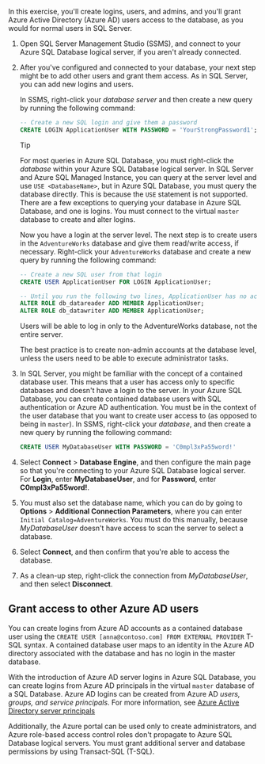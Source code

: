 In this exercise, you'll create logins, users, and admins, and you'll grant Azure Active Directory (Azure AD) users access to the database, as you would for normal users in SQL Server.

1. Open SQL Server Management Studio (SSMS), and connect to your Azure SQL Database logical server, if you aren't already connected.

1. After you've configured and connected to your database, your next step might be to add other users and grant them access. As in SQL Server, you can add new logins and users.

    In SSMS, right-click your *database server* and then create a new query by running the following command:

    ```sql
    -- Create a new SQL login and give them a password
    CREATE LOGIN ApplicationUser WITH PASSWORD = 'YourStrongPassword1';
    ```

    > [!TIP]
    > For most queries in Azure SQL Database, you must right-click the *database* within your Azure SQL Database logical server. In SQL Server and Azure SQL Managed Instance, you can query at the server level and use `USE <DatabaseName>`, but in Azure SQL Database, you must query the database directly. This is because the `USE` statement is not supported. There are a few exceptions to querying your database in Azure SQL Database, and one is logins. You must connect to the virtual `master` database to create and alter logins.

    Now you have a login at the server level. The next step is to create users in the `AdventureWorks` database and give them read/write access, if necessary. Right-click your `AdventureWorks` database and create a new query by running the following command:  

    ```sql
    -- Create a new SQL user from that login
    CREATE USER ApplicationUser FOR LOGIN ApplicationUser;

    -- Until you run the following two lines, ApplicationUser has no access to read or write data
    ALTER ROLE db_datareader ADD MEMBER ApplicationUser;
    ALTER ROLE db_datawriter ADD MEMBER ApplicationUser;
    ```

    Users will be able to log in only to the AdventureWorks database, not the entire server.

    The best practice is to create non-admin accounts at the database level, unless the users need to be able to execute administrator tasks.  

1. In SQL Server, you might be familiar with the concept of a contained database user. This means that a user has access only to specific databases and doesn't have a login to the server. In your Azure SQL Database, you can create contained database users with SQL authentication or Azure AD authentication. You must be in the context of the user database that you want to create user access to (as opposed to being in `master`). In SSMS, right-click your *database*, and then create a new query by running the following command:

    ```sql
    CREATE USER MyDatabaseUser WITH PASSWORD = 'C0mpl3xPa55word!'
    ```

1. Select **Connect** > **Database Engine**, and then configure the main page so that you're connecting to your Azure SQL Database logical server. For **Login**, enter **MyDatabaseUser**, and for **Password**, enter **C0mpl3xPa55word!**.  

1. You must also set the database name, which you can do by going to **Options** > **Additional Connection Parameters**, where you can enter `Initial Catalog=AdventureWorks`. You must do this manually, because *MyDatabaseUser* doesn't have access to scan the server to select a database.  

1. Select **Connect**, and then confirm that you're able to access the database.  

1. As a clean-up step, right-click the connection from *MyDatabaseUser*, and then select **Disconnect**.  

## Grant access to other Azure AD users  

You can create logins from Azure AD accounts as a contained database user using the `CREATE USER [anna@contoso.com] FROM EXTERNAL PROVIDER` T-SQL syntax. A contained database user maps to an identity in the Azure AD directory associated with the database and has no login in the master database.

With the introduction of Azure AD server logins in Azure SQL Database, you can create logins from Azure AD principals in the virtual `master` database of a SQL Database. Azure AD logins can be created from Azure AD *users, groups, and service principals*. For more information, see [Azure Active Directory server principals](/azure/azure-sql/database/authentication-azure-ad-logins)

Additionally, the Azure portal can be used only to create administrators, and Azure role-based access control roles don't propagate to Azure SQL Database logical servers. You must grant additional server and database permissions by using Transact-SQL (T-SQL).
